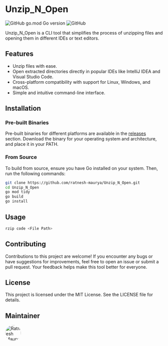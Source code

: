 # Unzip_N_Open

![GitHub go.mod Go version](https://img.shields.io/github/go-mod/go-version/ratnesh-maurya/Unzip_N_Open)
![GitHub](https://img.shields.io/github/license/ratnesh-maurya/Unzip_N_Open)

Unzip_N_Open is a CLI tool that simplifies the process of unzipping files and opening them in different IDEs or text editors. 

## Features

- Unzip files with ease.
- Open extracted directories directly in popular IDEs like IntelliJ IDEA and Visual Studio Code.
- Cross-platform compatibility with support for Linux, Windows, and macOS.
- Simple and intuitive command-line interface.

## Installation

### Pre-built Binaries

Pre-built binaries for different platforms are available in the [releases](https://github.com/ratnesh-maurya/Unzip_N_Open/releases) section. Download the binary for your operating system and architecture, and place it in your PATH.

### From Source

To build from source, ensure you have Go installed on your system. Then, run the following commands:

```bash
git clone https://github.com/ratnesh-maurya/Unzip_N_Open.git
cd Unzip_N_Open
go mod tidy
go build
go install
```
## Usage 
```bash
rzip code <File Path> 
```
## Contributing
Contributions to this project are welcome! If you encounter any bugs or have suggestions for improvements, feel free to open an issue or submit a pull request. Your feedback helps make this tool better for everyone.

## License
This project is licensed under the MIT License. See the LICENSE file for details.

## Maintainer
[<img src="https://avatars.githubusercontent.com/u/85143283?s=80&amp;v=4" width="50" height="50" alt="Ratnesh Maurya" style="border-radius:50%">](https://github.com/ratnesh-maurya)

